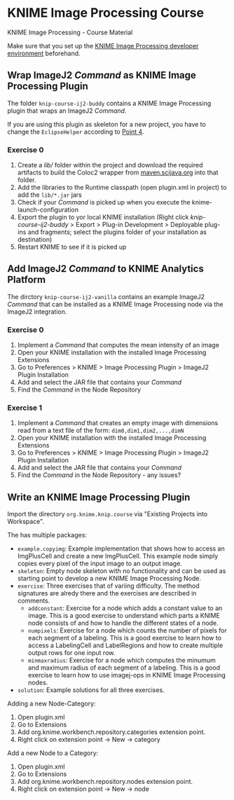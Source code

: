# KNIME Image Processing Course

KNIME Image Processing - Course Material

Make sure that you set up the [KNIME Image Processing developer environment](https://github.com/knime-ip/knip-sdk-setup) beforehand.

## Wrap ImageJ2 *Command* as KNIME Image Processing Plugin

The folder `knip-course-ij2-buddy` contains a KNIME Image Processing plugin that wraps an ImageJ2 *Command*.

If you are using this plugin as skeleton for a new project, you have to change the `EclipseHelper` according to [Point 4](https://github.com/knime-ip/knip-imagej2#add-your-own-imagej2-plugins-to-knime).

### Exercise 0

1. Create a *lib/* folder within the project and download the required artifacts to build the Coloc2 wrapper from [maven.scijava.org](https://maven.scijava.org) into that folder.
2. Add the libraries to the Runtime classpath (open plugin.xml in project) to add the `lib/*.jar` jars
3. Check if your *Command* is picked up when you execute the knime-launch-configuration
4. Export the plugin to yor local KNIME installation (Right click *knip-course-ij2-buddy* > Export > Plug-in Development > Deployable plug-ins and fragments; select the plugins folder of your installation as destination)
5. Restart KNIME to see if it is picked up

## Add ImageJ2 *Command* to KNIME Analytics Platform

The dirctory `knip-course-ij2-vanilla` contains an example ImageJ2 *Command* that can be installed as a KNIME Image Processing node via the ImageJ2 integration.

### Exercise 0

1. Implement a *Command* that computes the mean intensity of an image
2. Open your KNIME installation with the installed Image Processing Extensions
3. Go to Preferences > KNIME > Image Processing Plugin > ImageJ2 Plugin Installation
4. Add and select the JAR file that contains your *Command*
5. Find the *Command* in the Node Repository

### Exercise 1

1. Implement a *Command* that creates an empty image with dimensions read from a text file of the form: `dim0,dim1,dim2,...,dimN`
2. Open your KNIME installation with the installed Image Processing Extensions
3. Go to Preferences > KNIME > Image Processing Plugin > ImageJ2 Plugin Installation
4. Add and select the JAR file that contains your *Command*
5. Find the *Command* in the Node Repository - any issues?

## Write an KNIME Image Processing Plugin

Import the directory `org.knime.knip.course` via "Existing Projects into Workspace".

The has multiple packages:
* `example.copyimg`: Example implementation that shows how to access an ImgPlusCell and create a new ImgPlusCell. This example node simply copies every pixel of the input image to an output image.
* `skeleton`: Empty node skeleton with no functionality and can be used as starting point to develop a new KNIME Image Processing Node.
* `exercise`: Three exercises that of variing difficulty. The method signatures are alredy there and the exercises are described in comments.
  * `addconstant`: Exercise for a node which adds a constant value to an image. This is a good exercise to understand which parts a KNIME node consists of and how to handle the different states of a node.
  * `numpixels`: Exercise for a node which counts the number of pixels for each segment of a labeling. This is a good exercise to learn how to access a LabelingCell and LabelRegions and how to create multiple output rows for one input row.
  * `minmaxradius`: Exercise for a node which computes the minumum and maximum radius of each segment of a labeling. This is a good exercise to learn how to use imagej-ops in KNIME Image Processing nodes.
* `solution`: Example solutions for all three exercises.


Adding a new Node-Category:
1. Open plugin.xml
2. Go to Extensions
3. Add org.knime.workbench.repository.categories extension point.
4. Right click on extension point -> New -> category

Add a new Node to a Category:
1. Open plugin.xml
2. Go to Extensions
3. Add org.knime.workbench.repository.nodes extension point.
4. Right click on extension point -> New -> node


